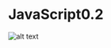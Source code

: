# JavaScript0.2
![alt text](https://www.tutorialrepublic.com/lib/images/javascript-illustration.png)
